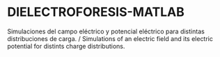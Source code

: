 # DIELECTROFORESIS-MATLAB
Simulaciones del campo eléctrico y potencial eléctrico para distintas distribuciones de carga. / Simulations of an electric field and its electric potential for distints charge distributions.

